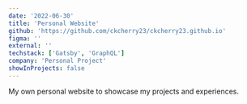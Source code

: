 ```yaml
---
date: '2022-06-30'
title: 'Personal Website'
github: 'https://github.com/ckcherry23/ckcherry23.github.io'
figma: ''
external: ''
techstack: ['Gatsby', 'GraphQL']
company: 'Personal Project'
showInProjects: false
---
```


My own personal website to showcase my projects and experiences.
